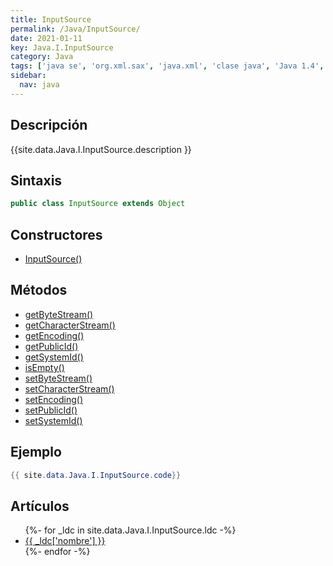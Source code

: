 ```yaml
---
title: InputSource
permalink: /Java/InputSource/
date: 2021-01-11
key: Java.I.InputSource
category: Java
tags: ['java se', 'org.xml.sax', 'java.xml', 'clase java', 'Java 1.4', 'SAX Java 1.0']
sidebar: 
  nav: java
---
```


## Descripción
{{site.data.Java.I.InputSource.description }}

## Sintaxis
~~~java
public class InputSource extends Object
~~~

## Constructores
* [InputSource()](/Java/InputSource/InputSource/)

## Métodos
* [getByteStream()](/Java/InputSource/getByteStream)
* [getCharacterStream()](/Java/InputSource/getCharacterStream)
* [getEncoding()](/Java/InputSource/getEncoding)
* [getPublicId()](/Java/InputSource/getPublicId)
* [getSystemId()](/Java/InputSource/getSystemId)
* [isEmpty()](/Java/InputSource/isEmpty)
* [setByteStream()](/Java/InputSource/setByteStream)
* [setCharacterStream()](/Java/InputSource/setCharacterStream)
* [setEncoding()](/Java/InputSource/setEncoding)
* [setPublicId()](/Java/InputSource/setPublicId)
* [setSystemId()](/Java/InputSource/setSystemId)

## Ejemplo
~~~java
{{ site.data.Java.I.InputSource.code}}
~~~

## Artículos
<ul>
{%- for _ldc in site.data.Java.I.InputSource.ldc -%}
   <li>
       <a href="{{_ldc['url'] }}">{{ _ldc['nombre'] }}</a>
   </li>
{%- endfor -%}
</ul>
